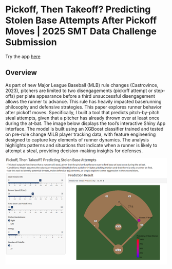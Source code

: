# Pickoff, Then Takeoff? Predicting Stolen Base Attempts After Pickoff Moves | 2025 SMT Data Challenge Submission

Try the app [here](https://pickoffthentakeoff.shinyapps.io/pickoff-then-takeoff/)

## Overview
As part of new Major League Baseball (MLB) rule changes (Castrovince, 2023), pitchers are limited to two disengagements (pickoff attempt or step-offs) per plate appearance before a third unsuccessful disengagement allows the runner to advance. This rule has heavily impacted baserunning philosophy and defensive strategies. This paper explores runner behavior after pickoff moves. Specifically, I built a tool that predicts pitch-by-pitch steal attempts, given that a pitcher has already thrown over at least once during the at-bat. The image below displays the tool’s interactive Shiny App interface. The model is built using an XGBoost classifier trained and tested on pre-rule change MiLB player tracking data, with feature engineering designed to capture key elements of runner dynamics. The analysis highlights patterns and situations that indicate when a runner is likely to attempt a steal, providing decision-making insights for defenses. 

![image](https://github.com/jayirby2/Pickoff-then-Takeoff/blob/main/app_screen.png)

